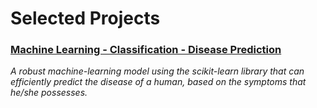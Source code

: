 # Selected Projects

### [Machine Learning - Classification - Disease Prediction](https://github.com/LexC/ML_Disease_Prediction)
*A robust machine-learning model using the scikit-learn library that can efficiently predict the disease of a human, based on the symptoms that he/she possesses.*

